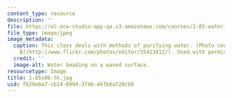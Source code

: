 ```yaml
---
content_type: resource
description: ''
file: https://ol-ocw-studio-app-qa.s3.amazonaws.com/courses/1-85-water-and-wastewater-treatment-engineering-spring-2006/fb29eba7cb1409943f4be6fb6a728cb8_1-85s06-th.jpg
file_type: image/jpeg
image_metadata:
  caption: This class deals with methods of purifying water. (Photo courtesy of [Editor
    B](http://www.flickr.com/photos/editor/35423412/). Used with permission.)
  credit: ''
  image-alt: Water beading on a waxed surface.
resourcetype: Image
title: 1-85s06-th.jpg
uid: fb29eba7-cb14-0994-3f4b-e6fb6a728cb8
---
```

